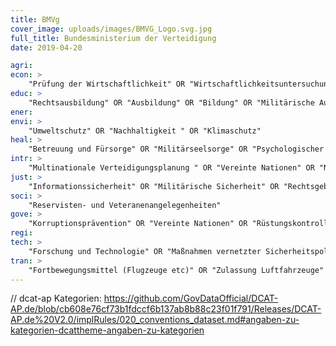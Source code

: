 ```yaml
---
title: BMVg
cover_image: uploads/images/BMVG_Logo.svg.jpg
full_title: Bundesministerium der Verteidigung
date: 2019-04-20

agri:
econ: >
    "Prüfung der Wirtschaftlichkeit" OR "Wirtschaftlichkeitsuntersuchungen im Geschäftsbereich BMVg" OR "Kooperation (zw. BMVg) mit der Wirtschaft" OR "Koordinierende Haushaltsmittelbewirtschaftung" OR "Wirtschaftlichkeit von Realisierung und Nutzung von Wehrmaterial" OR "Haushalt" OR "Materialwirtschaft" OR "Finanzbedarfsanalyse" OR "Rüstungsindustriepolitik" OR "Rüstungsexport" OR "Investitionsprüfung" OR "Controlling" OR "Bewirtschaftungsangelegenheiten"
educ: >
    "Rechtsausbildung" OR "Ausbildung" OR "Bildung" OR "Militärische Ausbildung und Übungen" OR "Hochschulen der Bundeswehr" OR "Auslandsschulen der Bundeswehr"
ener:
envi: >
    "Umweltschutz" OR "Nachhaltigkeit " OR "Klimaschutz"
heal: >
    "Betreuung und Fürsorge" OR "Militärseelsorge" OR "Psychologischer Dienst der Bundeswehr" OR "Veteranen" OR "Veteranenangelegenheiten"
intr: >
    "Multinationale Verteidigungsplanung " OR "Vereinte Nationen" OR "NATO" OR "EU" OR "GSVP" OR "GASP" OR "Common Security and Defence Policy"
just: >
    "Informationssicherheit" OR "Militärische Sicherheit" OR "Rechtsgebiete (Staats- und Verfassungsrecht, Völker- und Europarecht, Verwaltungsrecht, Bürgerliches Recht, Handels- und Wirtschaftsrecht, Strafrecht)" OR "Sicherheit" OR "Sicherheitspolitik und Verteidigungspolitik" OR "Sicherheitsrecht" OR "Bedrohungsbeurteilung " OR "Terrorismus " OR "Weltraumsicherheit" OR "Sicherheitsbeurteilung " OR "Extremismus"
soci: >
    "Reservisten- und Veteranenangelegenheiten"
gove: >
    "Korruptionsprävention" OR "Vereinte Nationen" OR "Rüstungskontrolle" OR "NATO" OR "GSVP" OR "Rüstungsangelegenheiten" OR "OSZE" OR "Verwaltungsunterstützung" OR "Informationsfreiheitsgesetz (Anfragestatistik)" OR "Sanitätsdienst" OR "Stationierung der Bundeswehr" OR "Logistik" OR "Verwaltungsprozesse" OR "Liegenschaftsbetrieb im Inland und Ausland"
regi:
tech: >
    "Forschung und Technologie" OR "Maßnahmen vernetzter Sicherheitspolitik" OR "Wissenschaft und Gesellschaft"
tran: >
    "Fortbewegungsmittel (Flugzeuge etc)" OR "Zulassung Luftfahrzeuge" OR "Logistik" OR "Mobilität"
---
```


// dcat-ap Kategorien: https://github.com/GovDataOfficial/DCAT-AP.de/blob/cb608e76cf73b1fdccf6b137ab8b88c23f01f791/Releases/DCAT-AP.de%20V2.0/implRules/020_conventions_dataset.md#angaben-zu-kategorien-dcattheme-angaben-zu-kategorien